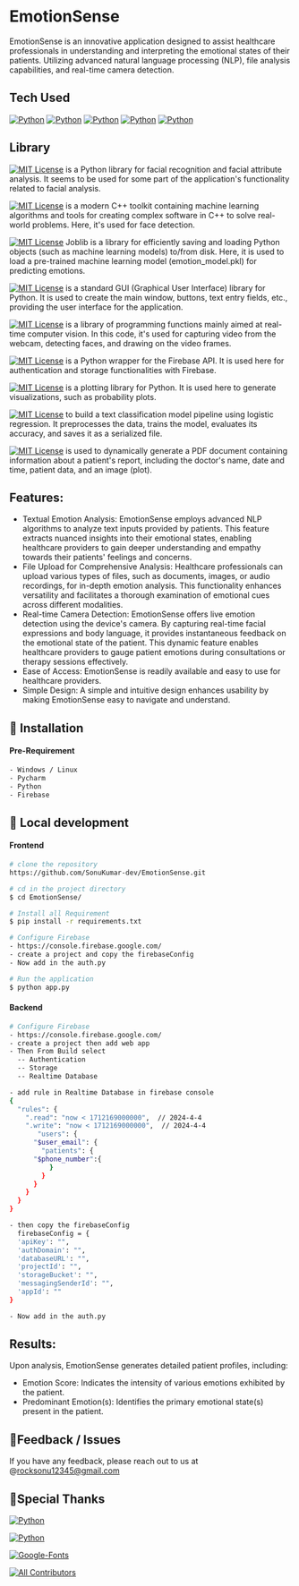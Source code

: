# EmotionSense
EmotionSense is an innovative application designed to assist healthcare professionals in understanding and interpreting the emotional states of their patients. Utilizing advanced natural language processing (NLP), file analysis capabilities, and real-time camera detection.


## Tech Used
[![Python](https://img.shields.io/badge/Python-3.11-DA552F.svg?style=for-the-badge&logo=python&logoColor=orange)](https://www.python.org/)
[![Python](https://img.shields.io/badge/Open-CV-7EBC6F.svg?style=for-the-badge&logo=opencv&logoColor=green)](https://opencv.org/)
[![Python](https://img.shields.io/badge/Firebase-Latest-FFCA28.svg?style=for-the-badge&logo=firebase&logoColor=yellow)](https://firebase.google.com/)
[![Python](https://img.shields.io/badge/Machine-Learning-CB171E.svg?style=for-the-badge&logo=uml&logoColor=red)](https://aws.amazon.com/machine-learning/)
[![Python](https://img.shields.io/badge/NLP-Language-FF4B4B.svg?style=for-the-badge&logo=joomla&logoColor=pink)](https://aws.amazon.com/what-is/nlp/#:~:text=Natural%20language%20processing%20(NLP)%20is,manipulate%2C%20and%20comprehend%20human%20language.)

## Library 

[![MIT License](https://img.shields.io/badge/Deepface-0.0.85-green.svg)](https://github.com/serengil/deepface) is a Python library for facial recognition and facial attribute analysis. It seems to be used for some part of the application's functionality related to facial analysis.

[![MIT License](https://img.shields.io/badge/Dlib-19.24.2-red.svg)](https://pypi.org/project/dlib/) is a modern C++ toolkit containing machine learning algorithms and tools for creating complex software in C++ to solve real-world problems. Here, it's used for face detection.

[![MIT License](https://img.shields.io/badge/Joblib-1.3.2-yellow.svg)](https://pypi.org/project/joblib/) Joblib is a library for efficiently saving and loading Python objects (such as machine learning models) to/from disk. Here, it is used to load a pre-trained machine learning model (emotion_model.pkl) for predicting emotions.

[![MIT License](https://img.shields.io/badge/Tkinter-latest-orange.svg)](https://docs.python.org/3/library/tkinter.html) is a standard GUI (Graphical User Interface) library for Python. It is used to create the main window, buttons, text entry fields, etc., providing the user interface for the application.

[![MIT License](https://img.shields.io/badge/CV2-4.9.0.80-pink.svg)](https://pypi.org/project/opencv-python/) is a library of programming functions mainly aimed at real-time computer vision. In this code, it's used for capturing video from the webcam, detecting faces, and drawing on the video frames.

[![MIT License](https://img.shields.io/badge/Pyrebase-4.9.0.80-voilet.svg)](https://pypi.org/project/pyrebase5/) is a Python wrapper for the Firebase API. It is used here for authentication and storage functionalities with Firebase.

[![MIT License](https://img.shields.io/badge/Matplotlib-3.8.3-lightgreen.svg)](https://pypi.org/project/matplotlib/) is a plotting library for Python. It is used here to generate visualizations, such as probability plots.

[![MIT License](https://img.shields.io/badge/sklearn-1.4.1-blue.svg)](https://pypi.org/project/scikit-learn/) to build a text classification model pipeline using logistic regression. It preprocesses the data, trains the model, evaluates its accuracy, and saves it as a serialized file.

[![MIT License](https://img.shields.io/badge/ReportLab-latest-lightorange.svg)](https://pypi.org/project/reportlab/) is used to dynamically generate a PDF document containing information about a patient's report, including the doctor's name, date and time, patient data, and an image (plot).

## Features:
- Textual Emotion Analysis:
    EmotionSense employs advanced NLP algorithms to analyze text inputs provided by patients. This feature extracts nuanced insights into their emotional states, enabling healthcare providers to gain deeper understanding and empathy towards their patients' feelings and concerns.
- File Upload for Comprehensive Analysis:
    Healthcare professionals can upload various types of files, such as documents, images, or audio recordings, for in-depth emotion analysis. This functionality enhances versatility and facilitates a thorough examination of emotional cues across different modalities.
- Real-time Camera Detection:
    EmotionSense offers live emotion detection using the device's camera. By capturing real-time facial expressions and body language, it provides instantaneous feedback on the emotional state of the patient. This dynamic feature enables healthcare providers to gauge patient emotions during consultations or therapy sessions effectively.
- Ease of Access:
    EmotionSense is readily available and easy to use for healthcare providers.
- Simple Design:
    A simple and intuitive design enhances usability by making EmotionSense easy to navigate and understand. 


## 🔭 Installation
#### Pre-Requirement

```bash
- Windows / Linux
- Pycharm
- Python
- Firebase
```

## 🔧 Local development
#### Frontend 

```bash
# clone the repository
https://github.com/SonuKumar-dev/EmotionSense.git

# cd in the project directory
$ cd EmotionSense/

# Install all Requirement
$ pip install -r requirements.txt

# Configure Firebase
- https://console.firebase.google.com/
- create a project and copy the firebaseConfig
- Now add in the auth.py  

# Run the application
$ python app.py

```
#### Backend

```bash
# Configure Firebase
- https://console.firebase.google.com/
- create a project then add web app
- Then From Build select 
  -- Authentication
  -- Storage
  -- Realtime Database

- add rule in Realtime Database in firebase console
{
  "rules": {
    ".read": "now < 1712169000000",  // 2024-4-4
    ".write": "now < 1712169000000",  // 2024-4-4
       "users": {
      "$user_email": {
        "patients": {
      "$phone_number":{
          }
        }
      }
    }
  }
}

- then copy the firebaseConfig 
  firebaseConfig = {
  'apiKey': "",
  'authDomain': "",
  'databaseURL': "",
  'projectId': "",
  'storageBucket': "",
  'messagingSenderId': "",
  'appId': ""
}

- Now add in the auth.py  

```

## Results:
Upon analysis, EmotionSense generates detailed patient profiles, including:

- Emotion Score: Indicates the intensity of various emotions exhibited by the patient.
- Predominant Emotion(s): Identifies the primary emotional state(s) present in the patient.

## 🐞Feedback / Issues

If you have any feedback, please reach out to us at @rocksonu12345@gmail.com

## 🙏Special Thanks
[![Python](https://img.shields.io/badge/Python-3.11-DA552F.svg?style=for-the-badge&logo=python&logoColor=orange)](https://www.python.org/)

[![Python](https://img.shields.io/badge/Open-CV-7EBC6F.svg?style=for-the-badge&logo=opencv&logoColor=green)](https://opencv.org/)

[![Google-Fonts](https://img.shields.io/badge/Google-Fonts-8C4FFF.svg?style=for-the-badge&logo=adobefonts&logoColor=white)](https://getbootstrap.com/)

[![All Contributors](https://img.shields.io/badge/All-Contributors-0B996E.svg?style=for-the-badge&logo=bitrise&logoColor=white)]()

